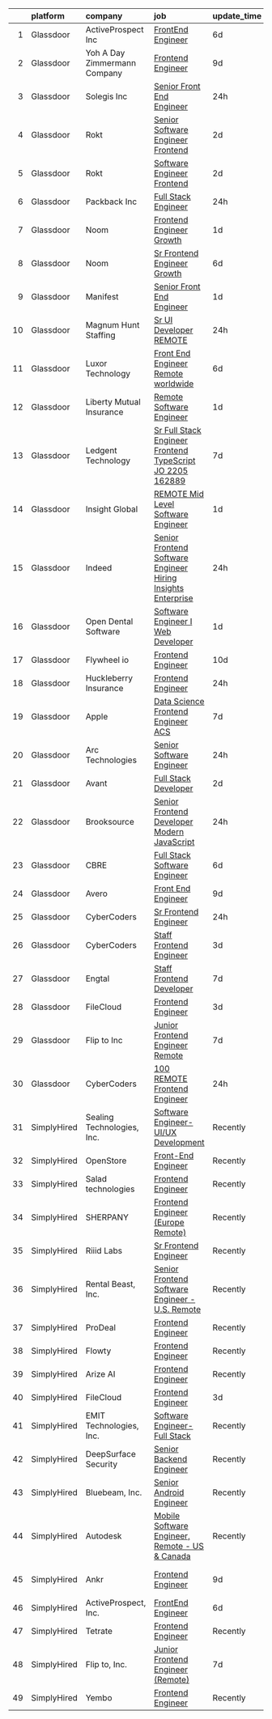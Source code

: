 

|    | platform    | company                         | job                                                                                                                                                                                                                                                                                                                                                                                                                                                                                                                                                                                                                                                                                                                                                                                                                                                                                                                                                                                                                                                                                                                                                                                                                                                                                                                                                                                  | update_time   | location          |
|---:|:------------|:--------------------------------|:-------------------------------------------------------------------------------------------------------------------------------------------------------------------------------------------------------------------------------------------------------------------------------------------------------------------------------------------------------------------------------------------------------------------------------------------------------------------------------------------------------------------------------------------------------------------------------------------------------------------------------------------------------------------------------------------------------------------------------------------------------------------------------------------------------------------------------------------------------------------------------------------------------------------------------------------------------------------------------------------------------------------------------------------------------------------------------------------------------------------------------------------------------------------------------------------------------------------------------------------------------------------------------------------------------------------------------------------------------------------------------------|:--------------|:------------------|
|  1 | Glassdoor   | ActiveProspect  Inc             | [FrontEnd Engineer](https://www.glassdoor.com/partner/jobListing.htm?pos=129&ao=1136043&s=58&guid=00000181285b6a09909b90bbd28f4927&src=GD_JOB_AD&t=SR&vt=w&ea=1&cs=1_3e6349fe&cb=1654239488931&jobListingId=1007899685106&jrtk=3-0-1g4k5mqhg38pd001-1g4k5mqhpjor5800-59c02ae1c22f33f2-)                                                                                                                                                                                                                                                                                                                                                                                                                                                                                                                                                                                                                                                                                                                                                                                                                                                                                                                                                                                                                                                                                              | 6d            | Remote            |
|  2 | Glassdoor   | Yoh  A Day   Zimmermann Company | [Frontend Engineer](https://www.glassdoor.com/partner/jobListing.htm?pos=102&ao=1110586&s=58&guid=00000181285b6a09909b90bbd28f4927&src=GD_JOB_AD&t=SR&vt=w&cs=1_cbda6df2&cb=1654239488923&jobListingId=1007890410247&cpc=4D489A1B82E31BBF&jrtk=3-0-1g4k5mqhg38pd001-1g4k5mqhpjor5800-cdabd7b5c9443b8c--6NYlbfkN0Ae6Qmv8rNb3d5rEsMPL_plhvilYeiJERi7JqghURwQ9XIhdLOjSjG7egc3uUstyCQYzHEQ5XmtNPtWnHS-asC21DlRgbV0mfrWq-U4I-NuPwf3H6EpQw8Wk7_29akaQ8Ycb4XCRI4oPKsQ3ZMvKwgCh0ZVHEcCv2RFs6UWMowc2-3a_jwjhnAFzrgHNDDk29U5o9kvQQe42Ulr2NNDujo3qtxV9RBDsnLBLYu-Ei71fKfc1kLnsrHTgMzZnJO19QfGbj35e01vtv9-BEshMkwGZyDg5LGtiGBgCwUITrcsrF1FpMrK5Cb-CmE1Tv01cHuHIo7ZQ-SAdi_v37icaLkhYNjsRSmOtSXBxxTbsA7LbYLdVRB4P0UtxyRbwe0ESkm4CtD0_8OlGo6G_73ogwSYw4qBRpqhbWLVb2Kj8pvu6YK7CB5986oliaMJO3X12sWFPVVLcY0UdWccuSr1tmxBW2w0Xw_8lE5957Vb2Xy64CH5uysRBDWy)                                                                                                                                                                                                                                                                                                                                                                                                                                                                                                                                              | 9d            | Mountain View, CA |
|  3 | Glassdoor   | Solegis  Inc                    | [Senior Front End Engineer](https://www.glassdoor.com/partner/jobListing.htm?pos=119&ao=1110586&s=58&guid=00000181285b6a09909b90bbd28f4927&src=GD_JOB_AD&t=SR&vt=w&ea=1&cs=1_5f7ea981&cb=1654239488925&jobListingId=1007913456256&cpc=217C45A42544DB93&jrtk=3-0-1g4k5mqhg38pd001-1g4k5mqhpjor5800-724e53d16fef60d2--6NYlbfkN0BXmJBcfPS63euVfIZvFuEBHiX1SPFEctgBt2SdL5CMXXO5iZ8I1uM3Nu-SAxztESoAQZJqJPbk6AgqhxjwcI_2RpB4arVnZ5Efnf2xylZTVsMBqxKnWposV1kT-SysnNmAu_JM6dxRuNoX9iH2MtcHtFHPsove2TkT45NPyaqgrA0fMDUhnH3md17vJDBuC-t9fRxXJFxJzT8qMAZOuAMZLmLrsVXvbZIwejJZ9pDCGRQ4NzdRxU_GGCDcG672W4pmo6GvJ4d766eEuuPsqQHkQo-AIEooU3o3o6ZRHH7oUTGO02hJMG9dMM4rB2OWKSqtzsOmYEHQyBO_M8KJ7tHCA3GWrgxPamAVT0grxiPf0BCp2IVXLt-jSSAw2rp49B-QVIyTMSbA3DaTElBecOBmEz1jmGKDzKbq4NPVoh1GxjUyNXEYVOfqzBEm-dYDDyW41gNa64dRAK19MRx7Pb0wHAAdGSzDExNFJ-1Lfhq1mwCTjKj6Ur-mIpxl6hl45H9xVvzRUmGwDw%3D%3D)                                                                                                                                                                                                                                                                                                                                                                                                                                                                                                     | 24h           | New York, NY      |
|  4 | Glassdoor   | Rokt                            | [Senior Software Engineer   Frontend](https://www.glassdoor.com/partner/jobListing.htm?pos=114&ao=1110586&s=58&guid=00000181285b6a09909b90bbd28f4927&src=GD_JOB_AD&t=SR&vt=w&cs=1_407361e6&cb=1654239488924&jobListingId=1007906259895&cpc=E773D000C9BC26FA&jrtk=3-0-1g4k5mqhg38pd001-1g4k5mqhpjor5800-42ce1f1e9ae588dd--6NYlbfkN0DG4ntHtB_rMsnfhgmnSvK2brktLme1L4SiDeJjQ-izrVOLqRJ5-yjEwoYGp-nj3bWN1lzR9_azlckAp4Okv5DDhgrSTrwK7-otUcx-bHrgoOGNWL9AwwdL32iyu6Ss1qJPk9-zPNZr7c5Qszx7cVHlPPoOzU0K3duc472ZCg7Ebo5t1qGQ7ur_qw4aB-U3SX4epkUrOd9qcAa8CWKORtrcbqEkGdMCT_83_A2dPMMfla74F5Fj_xW4XlzFwLCZXzaF8JLVpDDkMauOY4AWYj9Edl1vGINLImojBAV0-yHuNN3rihLGkdUCDNq33zXoTjGdIYyie4YCr7EPg7dTbHE1a14Tg4NqL5Oe8NMgC8Esud_2r9ATzag_Em8Uv6wUnE4DZYt718pPkcIUtLLum0prJT-1jJis-GahSudqcgeHRbU8XxSnXVt-TzuikfldYs9us_8ex1pERdHr8Oozli8B9WY83VYlTLEl6kBmwpBxwf-Zcanhe2AvCGbqweS-CW22v8l_j7jq0CZpUzzljqZmo1wtGujpAreE1pEubfs5KPt4lzl4d3xgoBj17TypcyyhXKlgG3uA_gf0oLVeaGsW3d5Rvy7G7SSysM6a5rhKL23tMQSWEPriK0br7VDagn_1r0fFUgpu1fs3GW6CzS7hgmGnG4kVEM6cY5iNFaqh9y9JtfQJWcsCgIICsze99P-O181Qz3LOgjJJCz4Wuv2d3Y3BpUFCtbkQQFo5ZL1MHs9Jc-46ZTb63-HHc2pdbhL5mY7KOe7zNmEHV9kVWOA43d5hqvNDJjyfoeo-2eZLJ4FBToaUCdm4LHORKJidYECDK0zXgDeVQjhNh3LZAn-bX4YR3vP-LsYkQd223ZJux5L7fbY3laFMl4qgBz776FCKD4LK04Lqk6XLFRMtHudPKUpYt_39vgIKnj1FKhkHNXZWFa2a-kOl1ffL4z-TaIgDQIngKWUHJuSMBtVZrjJkd308vBCVMyU%3D)              | 2d            | New York, NY      |
|  5 | Glassdoor   | Rokt                            | [Software Engineer   Frontend](https://www.glassdoor.com/partner/jobListing.htm?pos=109&ao=1110586&s=58&guid=00000181285b6a09909b90bbd28f4927&src=GD_JOB_AD&t=SR&vt=w&cs=1_a4a50445&cb=1654239488924&jobListingId=1007906259892&cpc=75B6770C194DCF89&jrtk=3-0-1g4k5mqhg38pd001-1g4k5mqhpjor5800-7ecbbc01be6db9dc--6NYlbfkN0DG4ntHtB_rMsnfhgmnSvK2brktLme1L4SiDeJjQ-izrVOLqRJ5-yjEwoYGp-nj3bWN1lzR9_azlXIJYQ1thrkaW2AAH9heBJM7PFzuX9pL7Y8Gt0ipimYDVkqAanixYFeAk_inJ4oOhvDdUB2KTn2soTr3xCCpllQmgk9V4QYN31SpjHSdlcMg_feJ7WhJbN8swImswonVQ9Te6ioimAIrlGdXSZSMmMD0z-kEvsV55tIhIk6CxrPtfCRtAtPjYKDplWUHu4AjMgAUhy_ZHzMeDJxrKvGDUV0pD2GdzdTSEMSrB7RfRX4LuHZSDU17w1Rvh_CyWmq4e-bAPUZdsCZjyVaiRrf8K7VykAfELQwW99PJ4tTiB5d8VHlnFdv7P-ilnxxxS_ImJEVIr85ErvLaD4gDoxdzjgPDQ_6e6MwpU3eJN5K4eEQ1gGO04RD11BDPPfSSeuiewyH_DWiU4FeUsGsljV8HEPB9EeGzNJ__nOCCGiwgTfTgdy9BR_vyZWUPiaD28q2Ekuo21nlMB7-SsilZunI6ytV7HY6rFemsijHsmSmpkll_OHpCTHBO_iryAjZ_rGAmb8UJrAfiqlm2CCsmX1rDmITYknMIP2QqmrERs6dq8s3EJyUEhoQuDZgeNZZd2INpc7Av28kbbH-VfPtqwDz_zYgX6YdpL_ddhKUx9UNT8U_7VDuD1xDgswgFIfWXphv80zM5eK_GdjBUpdFPNrLgyX3uF4TbyeLMxQ2eG-PK1usVbvgvsLJb-CyD2SDRkPaJBbsuiD_tBkDzEoZnVG0zWPfFo9rMS_JQ7s-nssBWDEKLPDRrjn935AvqLIJgkfTvjy5GcGn113Hji56YP3TzGkbXxXC0B8osltn03tBLCXnFNRT9oiCu_zo0vTiirxyOUfpPS_88GnV8wg0Rz83x7d3IIcJMQpMLOABI5FYZL3h8aSdjBfVOdqDwwoCIkdHghjdRV0ouAWPv)                                   | 2d            | New York, NY      |
|  6 | Glassdoor   | Packback Inc                    | [Full Stack Engineer](https://www.glassdoor.com/partner/jobListing.htm?pos=126&ao=1136043&s=58&guid=00000181285b6a09909b90bbd28f4927&src=GD_JOB_AD&t=SR&vt=w&cs=1_918673ea&cb=1654239488926&jobListingId=1007913744785&jrtk=3-0-1g4k5mqhg38pd001-1g4k5mqhpjor5800-2adadc0040702a21-)                                                                                                                                                                                                                                                                                                                                                                                                                                                                                                                                                                                                                                                                                                                                                                                                                                                                                                                                                                                                                                                                                                 | 24h           | Remote            |
|  7 | Glassdoor   | Noom                            | [Frontend Engineer  Growth](https://www.glassdoor.com/partner/jobListing.htm?pos=107&ao=1110586&s=58&guid=00000181285b6a09909b90bbd28f4927&src=GD_JOB_AD&t=SR&vt=w&cs=1_d0644092&cb=1654239488923&jobListingId=1007910128941&cpc=F41FEAB56D215062&jrtk=3-0-1g4k5mqhg38pd001-1g4k5mqhpjor5800-69a67ca697010a4a--6NYlbfkN0AjMFp_ezpzrHLr4sq-SQAEo_r3J9ONvXwdD9Yq9WI6NcwPtXUXnbVJqOWqEdib6aCtGmnFVacY0MrZNxmFwRUru4m80FTLsTddlTJk2Svs1Bh8NMr04BZnl7TTvdpxLAQTqlQmwjXNg5PZcecoHhjZfsy0-yrEcNJPgvw7Gp-V7J7k8L4eUIzRLweVmR18GoaEUMThk-zQqKTWFUIdCrGyErqldDoZdKc6S087Yh8qDVGCe0nQgKCE7DPBWp4YCay3xbE02_faf4Xi8Mdm5VxZFuv5z7xa52MZPeO1V9dA8VR9rE3hELP3iY4moc7LsRIkdh0yuWk34deB9iqHPolZP0A44mF4MF43oLeGOeuw74Ty-nM_vX4dVjF-6tqdlJYoRixa3UnzsDHmkxg0cdeEOjbneqmKLLt1wrilutzH5aFbrBmOIhulX-u3RYMPKXtSO-lEZsKyqH0vEnAAInHPQ26NJKVmX4bSlux-LI9u45SUsdu7xhKFnQiIreT52vqnJwNIKpIlklaUv4EJ_5tC8jQ6Rp4cn_8HWNplgjoRDhhNjBVBerhnEN9CsPXVGip_7DqIxr1bCpj_Y9QeazLLPwh_0L-ceGRsit9PMSgqhFtVdCyyTlrM2qNb97FmxWozaG7IIvdzHjLw4a8ruxEnLWucS9lzovIsMcoY5tW4iLJ9PbattSwskMXRal3wj7hNZOZldZsnhqi0xvWDUb61McYqKM7mOfqd1kRS_PlsRGldUwmKjwVorK_pwJtCFr_dmcVpUunH1pRrP_KMK_gt97Xy4fZaxEzDQYFNZ9xFSOBeFnCRhXs9nu99pcpKRDoFYOk9nu95ZolKMBQ5w1nm4q2XnuK6q9W9QFz0G8QzaE6No9gLsr9M12XhHHs3P0WFvvZKGUBP8g%3D%3D)                                                                                                          | 1d            | Remote            |
|  8 | Glassdoor   | Noom                            | [Sr  Frontend Engineer  Growth](https://www.glassdoor.com/partner/jobListing.htm?pos=113&ao=1110586&s=58&guid=00000181285b6a09909b90bbd28f4927&src=GD_JOB_AD&t=SR&vt=w&cs=1_36007f59&cb=1654239488924&jobListingId=1007897899219&cpc=FD1C1DA32C38CFA7&jrtk=3-0-1g4k5mqhg38pd001-1g4k5mqhpjor5800-0e9e4244350c9e66--6NYlbfkN0AjMFp_ezpzrHLr4sq-SQAEo_r3J9ONvXwdD9Yq9WI6NcwPtXUXnbVJqOWqEdib6aBrNPT9Ove8Tby3MW6hFuCGxEWOCrT1C_z5_QrQRv3OVByHuGvH8YHHVo0AuWlLattT9f-7mXSnriE3XqCoQCD42Sj0EJMa8ondi5Qm-WSFYs4wTn7ddEwYobVClWoGTLK8Fjo77zmHxV08uB7PGwJKrAeZ1u-9UAnGozWoQMi07AHnmlQ59WnmJC6pTLpj_hveEbD2oKQqCdMNjHjGOzPriNY_0gAeIBcLK36rKqyaP6dTLMhAeXY_VrJTbnXpeAHZJF8YMmALUq6Qx524PuKFRNAoznnhzoxqd8Ztdh8RK9nZ0jeoFkOdK3zFzZxuUiN7SXlRZijQqQCC4q8Dc4cpB95W-GmSAd0w_IHe9S51mHZCKceO3lSco9iY5FUrHz1o7Zr6BIjoxsKpn6NsctVwKz0nSTQHMuhohmKOE--XlFlIuUNrYyea2T9ItLAU1jAR5irNN3cBOPv1WS3IYutQaqHWwHGrFAwMTlYC2tQJ5O9ML30pAO2QI-N_gdClhCEad8cokKCg5Ku9qdlsUltvRfgnsvrzB5fr3cJCcoJd7LW0cYBl1gzjNrMcMnG5LAp08S6F7_xRolbl1TRF9-DgBNfu-yRClXJ5JXzZdF98PztzM4uHoLGVmmkvCpnVsM920IOR22oC_weDoBwlqiXDJx0pqDPEnGI4nJV9ZLHS9ts8vNqhGDGhom1Q7WyqnqmDUGOqWLggbkS0UdSjSRjsyzjjunzehID5P8fosfdwtRFW4kD6crMwtJFNrv2GoCuOlgYUmQajnVNOMBTu8n_iH-V769RHOdXIlTFgOcWZT8SbUwTO9CNgv60-lvPxbzwBNvTjUWE-qQ%3D%3D)                                                                                                      | 6d            | Remote            |
|  9 | Glassdoor   | Manifest                        | [Senior Front End Engineer](https://www.glassdoor.com/partner/jobListing.htm?pos=101&ao=1110586&s=58&guid=00000181285b6a09909b90bbd28f4927&src=GD_JOB_AD&t=SR&vt=w&ea=1&cs=1_7ed613dd&cb=1654239488923&jobListingId=1007910053090&cpc=F9A77EB4FA44235E&jrtk=3-0-1g4k5mqhg38pd001-1g4k5mqhpjor5800-5bff74fbcfda3c5e--6NYlbfkN0Bo_CM2a8GgFIiw_-9fb5ug3xmG_MFCzpxBl7ntROtVZZS8xAPVk0gV_GjWXQA2WY8lHV8mfKdjHlvKGr2nf90Yf1Q7eSNnUUODQP8OIYRPORaZOMZcwGJ3up6LWYrM_oJ0oIKoyjXzC6O6YJCGIaAbv15R3Kp2B45wZ7uH1HsaCT_MbJ5NIBE3YJt_LTcY8RfjaKxG5o-AqA0lOoSuOlo9yL-A5ZOdVlZpOn-IW4sLvq-K0XYN3FS1KgY6V9eS3YLxg7VQK9oaJS_aOiG8TtdraA2N0aycriCnsAT-1q7FtpOWmqAR_cokn9J95j0p563nCvY_dJTygQJiRPAS3ze7R3NwZxHr2vn7P6OgYJJGWticO8XxXtaLjXI1blZI3OIvIh58nGoNNuMa3kMMy48HeZWHIFGH6wv-0K9Qeoc2GOTiwQa3gP3NnA6U7Vw7fj4DaxxMhht7Th003hCcwCLO5lZsEy0QNaqkX1LFxVVUOat-1kMomoqXiQnYCz6nTC88cxOZpViV0A%3D%3D)                                                                                                                                                                                                                                                                                                                                                                                                                                                                                                     | 1d            | Remote            |
| 10 | Glassdoor   | Magnum Hunt Staffing            | [Sr  UI Developer REMOTE](https://www.glassdoor.com/partner/jobListing.htm?pos=117&ao=1110586&s=58&guid=00000181285b6a09909b90bbd28f4927&src=GD_JOB_AD&t=SR&vt=w&ea=1&cs=1_855346d1&cb=1654239488925&jobListingId=1007914398237&cpc=70D6958B2CFB98E6&jrtk=3-0-1g4k5mqhg38pd001-1g4k5mqhpjor5800-ce8b203eebefe641--6NYlbfkN0ApPMyXrjGHNZ4HOtR5bp3hW7-r3UAVomwaSEEjEZtheiHWunq3-hIpQJ9MQbaby1ovHlEM4Cm_dTbO1kG2pBpD1DSy-yZZBb76Bgi75zy6Uc2AMziVQlC_kG8a6YIaShkRa4chM2abgRsRic1r6ZcL7zvilEYW7yUCX-CFIWcimP-OzAETHZAEYnWG2VcEUIUOula_IFEymYo6GcOW1OS9qOo3WUY8QQY8YjWLJQ-Iv_uRmRlIoIaKwq9IivRS6nlsy9szIAuLRiSOlUJN_MPYpV450v9j-ugAgxC7iXsuGqKlHSay2yirQImlbaGGkkejLFZx-zV-8xPFdSoA6_2ZHWTUTheEhGZaOexmwMbpxNCOw_wCbiOD3S9wjLYS3U-qEvt0cAP0RuF6rjpoIQ0pFMMRX9CZTakTOMeWdEAnjzZ_2OxThZ74cD-afSZPk2j_MnKh-3TiH1T-Dg5gnUsmj5oEpK2oPZQmTuMbbPA1SePS4BOYWd4pF-WkF3092UiFc07F_Sx-zA%3D%3D)                                                                                                                                                                                                                                                                                                                                                                                                                                                                                                       | 24h           | Remote            |
| 11 | Glassdoor   | Luxor Technology                | [Front End Engineer   Remote  worldwide](https://www.glassdoor.com/partner/jobListing.htm?pos=122&ao=1110586&s=58&guid=00000181285b6a09909b90bbd28f4927&src=GD_JOB_AD&t=SR&vt=w&cs=1_45075403&cb=1654239488925&jobListingId=1007898706768&cpc=217C45A42544DB93&jrtk=3-0-1g4k5mqhg38pd001-1g4k5mqhpjor5800-af3b78477e6e415b--6NYlbfkN0D0ff9e8Lfwlpl5zGbQmpn59AL71QmFd7VKOAnfyjZzp5sdngV8WPgYe0dov1m7Y2nfEVCrpCjpGuCp4eKgFjJKcoPv41YVYhFHLjqkSdSVmmxNGh2NdIIKiCw2BP_SGfqc7-j1JAK-DGW-Om4kuJ-zYKL121U6U2Ooeo6zoHauLn3ItcIAU50Oz5fI4TObhN_fwqoUbFhSfI96rH_Kur5-oqCx7GzaaMYZXRJ6hmuyQCVDgLm41PCxVHa1GEpJzKCWvMHETweiKRMgT4JFhRT8Cq9wQgSKMFjy1xeoojJ8YZ0hM9OVDnp57EE-cODg3lh6RZHRR1ba-NA0YYjN_jWRf-MLr_PyZ1gYM6PJRPTiobJ3GMsq8SdSzZKTHu7OJgvLivQXQrvn0z31FSRAlBkfTJFD9KgY0C7ZzWICibaynpx9qMo41Uf1hwATBNulv_IHn90jNmpqqTUMtKrxZD64ExabUCzYkPU%3D)                                                                                                                                                                                                                                                                                                                                                                                                                                                                                                                                           | 6d            | Seattle, WA       |
| 12 | Glassdoor   | Liberty Mutual Insurance        | [Remote Software Engineer](https://www.glassdoor.com/partner/jobListing.htm?pos=106&ao=1110586&s=58&guid=00000181285b6a09909b90bbd28f4927&src=GD_JOB_AD&t=SR&vt=w&cs=1_261e9acf&cb=1654239488923&jobListingId=1007908943556&cpc=AF1E4A3695F490BE&jrtk=3-0-1g4k5mqhg38pd001-1g4k5mqhpjor5800-0ff967f10b2e32c1--6NYlbfkN0D19kSVUiNzG2UWy1lRGehFMusHrHGUl8ru40ax50wmt-THYVDVXiQ1RxehNPznEJHNi8Q8nRTHC1JijlKAxZ0rhfaQH_smXm07y4GeVK4vBK9rb0tsAtOeg6FTve8nOy2ORi_TpCuXTLx6x4oTuQwjolMdsvDueShVnEvwVxPtE1ekozR3B1Q9lGAWnXQRr7X9xQl1RYC5ehzfFchmfG9k9smLGSmqJwpdmu6Wo2-Rwn3ApQ6wnWuxzfXYoCC4PjbxGRX948UYfrKaJJq5AssjxEDDHAx_cSVFCAt8STrBqpI-Y9Hkxwlqzv3pDPDfBqkYRSEmZC-7D2uO00PvL3tGr2702x_1qIog5aJdr0ML96_foo_85CqX6FneY-sYSeBJyN-vQGxI7Kq3sOkaiD693x-zFnSXwTWyoiSMgXZDCDZuHGsLbHk7BS1eioGFZuZwY0Y2K9ZB3ag4d6sfj1yPHEdItYkov2Orwo54XykwTeWlirrgHJtIml6oNugLPhgvGRrlF1redqED8n5vglLjOoWc7o1uAwDDqBT5c9W-U2P-PPeAniUp_sZNfV3q2jdM4vI0rk6q9aozADwqS9K43XGVpudiwCyslNx-atSqS3EfAbMpcK7z)                                                                                                                                                                                                                                                                                                                                                                                                       | 1d            | Remote            |
| 13 | Glassdoor   | Ledgent Technology              | [Sr Full Stack Engineer   Frontend   TypeScript    JO 2205 162889 ](https://www.glassdoor.com/partner/jobListing.htm?pos=118&ao=1110586&s=58&guid=00000181285b6a09909b90bbd28f4927&src=GD_JOB_AD&t=SR&vt=w&cs=1_70631053&cb=1654239488925&jobListingId=1007896019402&cpc=1160948BCBA38B5B&jrtk=3-0-1g4k5mqhg38pd001-1g4k5mqhpjor5800-0094c492417deb93--6NYlbfkN0BhfrGGbcblirJ0_oD-V1jJ9SBvie1turFDKTAe6KCgNxcglQf_GDNs19Mxti6n_SomZBeVtJLAEyB-LXZLMRP-gruAUIwUdkPDU_9rSi1DZjgkrp4fVR2uFb_h6dHEwpuGP8p1TyvVAzfUG-2L5cPLVoqCJx7VsvOFmqDODnaKz-hCEU6Kw0RTEv6RKe2TbeaNXMtYiL9dDQ5DHTTmyQVrjbaFiF66C0vkwh-sqtvqD--T-TS02YC4WLtWZKj5YH61gn_De5-b5yAJ5WPtIsSH2ppA9QIl-smai1rsK9GaymckVGQD3iYXcpYtcZM0h1tVBql3H7UjYn81NaI5xilFjx_NaNjS6d-lh2tTA8lD4CKxw5LnHxDSmYKNJZkYwk02y9E4Lz8kb9GiGWHscZZQRqpEeCvwDm7iZ91Fu-I0x2Z-7vQfjHKyzwe_Il88FQ9syKACVLMme_7Tzfqex3mdLG5s_0UUSUihjYLevi65ZrYmkjbI7-B_aNpZ7nednXnaMju9d7kOcooS-SEW2Whjyc1CVAsC-f81xlWBxAp6CtjwJkeenHrPeJXqb4tEZKItbv8TtK7QamE1kTQTyRzJEXBtIO-fQGzIhVd6Ip-9rf4zNlRIPUQL68HrvVhIUxOaqLnu7rm8tvhM5Rhwkt7-PygZTnxCWTZFoRWlGiStCO2KZiA556ad-fwaPweFkEA%3D)                                                                                                                                                                                                                                                                                | 7d            | Irvine, CA        |
| 14 | Glassdoor   | Insight Global                  | [REMOTE Mid Level Software Engineer](https://www.glassdoor.com/partner/jobListing.htm?pos=124&ao=1110586&s=58&guid=00000181285b6a09909b90bbd28f4927&src=GD_JOB_AD&t=SR&vt=w&ea=1&cs=1_4cebb455&cb=1654239488926&jobListingId=1007909331941&cpc=2CAED5C921A5F994&jrtk=3-0-1g4k5mqhg38pd001-1g4k5mqhpjor5800-b7dd984bd5d48eb8--6NYlbfkN0BKkHZu3wF05EeDimN_p6sYpKCMArvwa95YdH7UpkaBCu2g2OpkFKmYupHC6ru09IPJgEHFCM_7Tw_kgeU_8LG6BepXXt1tFqippS0sYcPdR-KwhWpfsqmKO9yAYNVE3UM1rnue--B4BzP4NusXAOzDvaCcUtMuuFHAkuIEOnoPNtGuOJQclWXUXrumHWL84PFLIqedkvkLkxrb7lj3wjUrouSL3CA8z_uCHjcBsxD01C9G4VfnsO-vkZRxzooBH5mF5j3gJqP2WmYZVCOZrrNyPQ9ZYJuwd-BAHz0NiHv2qK1XMreu8p0EktyMUBlidgaVwqNOzmjkrvbF6LicLRJHKaluBLwom2V-BIXNnDK-YYXxzcrTwmz82EnicChvQNShnWxuCDjp75kQXKV_czfyh8LlFP8px7WvJnZry7EVjY1dzKVZe2EghNM-S0_xeia8E0waLKy5D8P3wjYb039UGbgHlfECY_mdCEAAqvmsgNyjtjLXXMqgWpA56U0Sz2hhrHAwg1UllA%3D%3D)                                                                                                                                                                                                                                                                                                                                                                                                                                                                                            | 1d            | Remote            |
| 15 | Glassdoor   | Indeed                          | [Senior Frontend Software Engineer  Hiring Insights   Enterprise](https://www.glassdoor.com/partner/jobListing.htm?pos=104&ao=1110586&s=58&guid=00000181285b6a09909b90bbd28f4927&src=GD_JOB_AD&t=SR&vt=w&cs=1_5e998ebf&cb=1654239488923&jobListingId=1007914193710&cpc=F2E91DB1AE7076E1&jrtk=3-0-1g4k5mqhg38pd001-1g4k5mqhpjor5800-601967a0fedcf26a--6NYlbfkN0CiRNM7CVr8YueLFKlzwbFWI0o7IjV438l4sVrvKZ0flpURU_mqoI8E-VxPfg2eTCEQlqrYmweRB2nUyRnuyR_4Gn6Njfq7Uqo_33Yj0AaxlrpcFhRKm3ToVP4-MF4tKya9NymsEtKgcLSyuoTgUi5GZrXg52C7BV4cjBj5B3fUs05hCnLIqO4PrQavCFa3KBRywqN87EpPyb8d9cDW67QY6sFmXelU9oFSMJT-jWnjFw23NWfW7e1emkwrWp5IrdzgxAWZs5eprKv-guydYW6fJKXnXbogBVVFg03ZQMcWRj4EucgJrEvKRXA3bBT1M2bsTiN_BmsjtAt5j1G5Q7fMElblGL9NlgaFczstEca9qJjZUe7AnrqNpjORY8RVd0iRRUCujDjMTgbs6SkGE6SvZMYK_QB8AKeblyEMqBb_JXsqHV45ow0dKh0iT0-wE_4qhUmmdFbjlkV5INaQFQDD9bX4_CSIcQezA3a5Ju9lOHyBTDCiF3_eVRTH-r4kQaQgvYzMZxgWxR46tCXxCuNL)                                                                                                                                                                                                                                                                                                                                                                                                                                                                | 24h           | Austin, TX        |
| 16 | Glassdoor   | Open Dental Software            | [Software Engineer I  Web Developer ](https://www.glassdoor.com/partner/jobListing.htm?pos=105&ao=1110586&s=58&guid=00000181285b6a09909b90bbd28f4927&src=GD_JOB_AD&t=SR&vt=w&ea=1&cs=1_40d0a4b1&cb=1654239488924&jobListingId=1007910261628&cpc=4050D81B60456B41&jrtk=3-0-1g4k5mqhg38pd001-1g4k5mqhpjor5800-3046ef358605a70d--6NYlbfkN0AKPWZsiSsGVsCbCuz671PqLeCoc4zvkJCuGTk5psuLhbXQg7Ab3wQSXKtb550zzmgEhYvg6VpgsnDDp4ArxACBJSC6qIJmB2VJKHffYwefpDfkP0m-70mLLPj9mrJ64nSV3_vKK5eTK5uySR6I_9A5mlbyZ4PQ6rk1jvGrPZlC7AJ8hBzQZSey7wicwAk8_gggtJ3zfJMtS7QPRVXJQgI2G29cHqoZA5QiESbUhsOcojV-_ZGnhyqeYzePs42hOXvkBeF9nDdg9vAVMun2mUaGMWVCon-RXiaYi-eTv_M1itgnCK6SwTWaG7mnn-B-i-bHKldTGU3GQmQei0-74ABR3tgU4D3RibDDsixmBHhcI3WvWXxJpM7ESePxuSMNxnv_58Sghh24PjDa-L9Lk4Nt1L1Iw597hQGFBwW_t-51edpALPXfW_mnt20lXN8qYKh1bYjTPxkTiOF1C362sl-Nl7vYvaeP1GY5L1cgQmar0CIS0BzDdLxBKnZTklapLJFZyAzLtBSTl23k3EYlHfkMOWGrh9W6r1Y%3D)                                                                                                                                                                                                                                                                                                                                                                                                                                                                         | 1d            | Salem, OR         |
| 17 | Glassdoor   | Flywheel io                     | [Frontend Engineer](https://www.glassdoor.com/partner/jobListing.htm?pos=130&ao=1136043&s=58&guid=00000181285b6a09909b90bbd28f4927&src=GD_JOB_AD&t=SR&vt=w&cs=1_c6f49ee3&cb=1654239488931&jobListingId=1007887127689&jrtk=3-0-1g4k5mqhg38pd001-1g4k5mqhpjor5800-f27308d8f14feb74-)                                                                                                                                                                                                                                                                                                                                                                                                                                                                                                                                                                                                                                                                                                                                                                                                                                                                                                                                                                                                                                                                                                   | 10d           | Remote            |
| 18 | Glassdoor   | Huckleberry Insurance           | [Frontend Engineer](https://www.glassdoor.com/partner/jobListing.htm?pos=128&ao=1136043&s=58&guid=00000181285b6a09909b90bbd28f4927&src=GD_JOB_AD&t=SR&vt=w&cs=1_ce55a05b&cb=1654239488931&jobListingId=1007912993502&jrtk=3-0-1g4k5mqhg38pd001-1g4k5mqhpjor5800-f336af2a8b4c4b0f-)                                                                                                                                                                                                                                                                                                                                                                                                                                                                                                                                                                                                                                                                                                                                                                                                                                                                                                                                                                                                                                                                                                   | 24h           | Remote            |
| 19 | Glassdoor   | Apple                           | [Data Science Frontend Engineer  ACS](https://www.glassdoor.com/partner/jobListing.htm?pos=112&ao=1110586&s=58&guid=00000181285b6a09909b90bbd28f4927&src=GD_JOB_AD&t=SR&vt=w&cs=1_328c5447&cb=1654239488924&jobListingId=1007895105524&cpc=8795CF9063CD573D&jrtk=3-0-1g4k5mqhg38pd001-1g4k5mqhpjor5800-5a88a5f8b41a8903--6NYlbfkN0BvKrLyj5gPmtZO9T8euul8TCxuuKNOtzRJOomxnwSEodTz2Bc-sPZlt2Zgji_QUXFUmqcZwOXLfni9Z3cASohpNKZhtFjKAzpixgCMvYy4lyUcuEEHARQZEL4_1k9pQ7Yw92xraoHL25FXSSW7dvS47e7IFCfTXjE9iwOm3OzliVPjDHXeOKJFZDBzBaGoKBVRkNqQAs48xgCIMHBEHHIc6suGRggGgat5q0GRbML5R8H12BXI0Dws7J6KiPdvty58UEs0W6qkQNm6ssOlJkDfSjQ6cBI_UJRbzgp6t6SRChesHpbS7Bto1FLyn_3NO4FJt7zjsYobatg2T4j14HBuBTFLzu02IzWqp0qROwxnbDTb4TVDB158i-kHqZ-qd0grPJGxKYhmKth0zLwU9QxOS4N8HwoNBrUuAjcrMUX2XCiGgIM6CWzrDeCRnhdRmTg-JSIk2uhBtMhkChFiAuchYGNN4PnA66dXOqdwsTm5s_d3oPT1umGDRrgPqyzLUZK58U9R1oo0_CfxcEzVPvVKPQpvXA348AODQJOFSQOPL1HztuUrtoPzKt5aSDsCwp_BtzlPRybWO0m7q-ubxZeAOnHOCDIO86wHO5hiy8CX2Y9JZljgqAx9SOXs1MZgwJqfuKUzOqebKmhUbplnbLuBlue7szWI8ZRRQUBBi4aEKdo9XxbvThs4e1gViPmMnx5HtT7rNdBTslTcStShPygNZd33T5OfSbdmkJJKGXoMbNAs25nCc5eAw0RmWRSAphcduxr3OcEixppzcrEsWPE7H7xYGFQEGTz_qFIOaLdBOflgiZw7pey2gpk0H1Z_n9A9eLubM51n5N6tnh9lPYKKq8fYMM6wHehvVVeVOBqH7VqBUp8DQgvYlw0a3OGenX2nPZm4plusmCLubu_5Labx7dLJrKnsUEuIFyeEF_tzb3MC0YUUFL9x)                                                            | 7d            | Cupertino, CA     |
| 20 | Glassdoor   | Arc Technologies                | [Senior Software Engineer](https://www.glassdoor.com/partner/jobListing.htm?pos=110&ao=1110586&s=58&guid=00000181285b6a09909b90bbd28f4927&src=GD_JOB_AD&t=SR&vt=w&ea=1&cs=1_c919e1b8&cb=1654239488924&jobListingId=1007913229789&cpc=D99DB9A39DE67464&jrtk=3-0-1g4k5mqhg38pd001-1g4k5mqhpjor5800-50d14b18835d4ede--6NYlbfkN0A67EbyqQZ2m7633xFuWhEzGHB4JWu7JYf7ZqKJexKnq5hPIj1Oka7zf-adMG80bIZZxahOKYoMEoYSq0PDDSuHg4lhhTuqHvqcS4NTcWtnZ_PlRjT1H1ACxBs4p5ZFluJuP9iS5Z3uHxO07ostjYhE6tOF1UYyWCoaCjuFDo5XD9aLMG0Np5v2tzbQIWXWwmYZLHonwVK60TAXk7guipgdPB6gYJgUdy_INn0uGqadz0iyluUaXyaRW-1l8m8Fva9b2dricTbqG7ylwb9Q4-raUPsTujL5WQ_z5_buh8wUq2rn0KuWJjuTrqNvDxbDoiKv1vxMCcRrCAG_UwOw0kMPvBy2bHKuTHAjNdXAsBDEfCxgqa7FSymHTU02c_KghC7ViXZljuQNrfhkX2wh4rVnD-k4U50g8n0TTEY5mNqi02IZXIEsF1e6lilmkYEfPwQhjuqcT_vQ-71LluF_fEZTYZ9e6KFu4PRHOFLucxbu7gg8NjdYhyhUMUDufYbd5pe3E_QPGCb9Mg%3D%3D)                                                                                                                                                                                                                                                                                                                                                                                                                                                                                                      | 24h           | Remote            |
| 21 | Glassdoor   | Avant                           | [Full Stack Developer](https://www.glassdoor.com/partner/jobListing.htm?pos=116&ao=1110586&s=58&guid=00000181285b6a09909b90bbd28f4927&src=GD_JOB_AD&t=SR&vt=w&ea=1&cs=1_2fe7827c&cb=1654239488925&jobListingId=1007906357629&cpc=8795CF9063CD573D&jrtk=3-0-1g4k5mqhg38pd001-1g4k5mqhpjor5800-acc705ed290351cb--6NYlbfkN0CZpqIKI17rmnMxlDxCB_pvW0EeGFzdeY_-PYIFBJLTKbPwcgo1WjOCDlf1aXx9n64--01vR6VxKZW6rCHR06IiogSAcB-9Pul-SYELIZ_BN8gz8szxqLUNlMyFeEEvre7VNcucvFn-7LA5t5mtSB0nMb6ktStJHftKroA2uObMa9b3OChB9f0oFr1GgB18DueBzaQBeMFVzU1PTPIIK8f7yn2d0IBuoCvDzGgsAg4oePZb057bvUTggA9AKXXbHdEuhV0SP80o252qZBkXaq7a1zbkN3CVRh0ffD0OT8nj81BnxUrlFh3X5yI9TgepNn1hfuQIpm-Fr_THi4iHIOOwEqIs1WD7yfbn1W92s3jZIIU2FTTuSzlxGPl8cY0xZCX1ngYPz4DLOpWP2X4jgYJMJpL0hCHFwCCwS8I2SUSUrnikO6rwAn979KZwxp63JWgCZANVqKEqZhnhZA0zIF972aNX-u32txNnEzUJhw5Yzjlls62ff_XRZvmrSug-2x8c2fodmpaDvg%3D%3D)                                                                                                                                                                                                                                                                                                                                                                                                                                                                                                          | 2d            | Remote            |
| 22 | Glassdoor   | Brooksource                     | [Senior Frontend Developer  Modern JavaScript ](https://www.glassdoor.com/partner/jobListing.htm?pos=108&ao=1110586&s=58&guid=00000181285b6a09909b90bbd28f4927&src=GD_JOB_AD&t=SR&vt=w&ea=1&cs=1_21eef09e&cb=1654239488924&jobListingId=1007914319768&cpc=BAB9AA3F436D8911&jrtk=3-0-1g4k5mqhg38pd001-1g4k5mqhpjor5800-50b916ab330e7d87--6NYlbfkN0BhNN3PPgKPbTMZB0Y0J5JTZS3FnMM-ugqbblX4_m-srDJielPNCs_lvQXXEB0CV7N_8dtgsTLFHg7wSeyKtdDj0dJ0nf4e3ORb9hWFzDK4-hE0CQOLwVgBqBghsvEt73xk0bAEsCswHU0E4Y5ZSsdszkLCchol20ve18SWpkRYG0T7iKg_gDdfE0OncHW7-osQBYKXf7x7N5HoYMrJrKgGA-FxQOJWbfruaDP5YALTeDC0I9xahNCOaY80tNoz1g3A4KoDV6m-LrgABQfUyrL5BGOGubZ1ruPvutA_kyHXw3U-iqlIfatdIfmYDvGLukfBSK6MHtLHDKJPhLBDaWk0SoJKMw-UWkzNh-0DKv3gAu-iJIB8PK_rTXQBj76HHHjyRQI2x33ZOvBnc4cmK99K3xXLLQ9wqpf1Jmb6BheVgz3fZH93wZUji-TkyhTn_PQV6rEVIxzu_x4Dt6tzGzDQbEaBX3lXMOI9dZy0KYYj8qQ0FNSqkAEtDf1KH7qqvsTHSSPR6L4LLfNWOGGQiC95NqQQ0BPoGYU%3D)                                                                                                                                                                                                                                                                                                                                                                                                                                                               | 24h           | Remote            |
| 23 | Glassdoor   | CBRE                            | [Full Stack Software Engineer](https://www.glassdoor.com/partner/jobListing.htm?pos=103&ao=1110586&s=58&guid=00000181285b6a09909b90bbd28f4927&src=GD_JOB_AD&t=SR&vt=w&cs=1_459389a1&cb=1654239488923&jobListingId=1007898990425&cpc=EB1BD5B9C2162114&jrtk=3-0-1g4k5mqhg38pd001-1g4k5mqhpjor5800-6eedb2035904ca1f--6NYlbfkN0DIfMLMH5eMFB6047IPcht0g7S-IdG15S1-7iIlPnvpazMqI57TbRLHYiq67D4XJfUgiG8foATjCTsnmnLxmaMU8rwbeGKzCLmBjLuwpZFrYbR-jNmpQuyJOG-FIE3QbRb7He7c-O80fu-q2WbSkwZ_h260gYKOvZ0aFB22j2cbMx1oSgmD7hNARmu5C91IeG3cbAfwX8uUZJ2u-5Ddyp31tIBW6Ebl4d8G8efGcgjwAOH31dGuitKEMot8Tw5ZOJfkBI9IbZRx0VYGJP4CktJsjJUBBILPgdJaeYXsqAZIsOEtQRbxpuX1A58DdCtm-gHYSG0xrBMRka6BwU2sFnh6cnXgnKuq7uy9fWq8DFVo277IDMSXIx-D7GDeIXQQWdwuvzNFuLFade0WBBKab8HsZ938tiuA2RT3wdWWSj6DeXV0j7iPh3mi5iC44jmGjGJQaoI2IX3SXe9PbGmAevAzVFUNIMvB9OsoWtklykOKm3OUNreLXA-Nb6YbbOCq4vfElGjtAFs20grielr7dECYKYd3pIC_e-8dH3qYC-eHGrfUWnNEux4242Ws8ytcKYV1sbbAMPyB9A%3D%3D)                                                                                                                                                                                                                                                                                                                                                                                                                                       | 6d            | Dallas, TX        |
| 24 | Glassdoor   | Avero                           | [Front End Engineer](https://www.glassdoor.com/partner/jobListing.htm?pos=111&ao=1110586&s=58&guid=00000181285b6a09909b90bbd28f4927&src=GD_JOB_AD&t=SR&vt=w&ea=1&cs=1_a23aef0c&cb=1654239488924&jobListingId=1007889206427&cpc=3DB599BF2F4828F0&jrtk=3-0-1g4k5mqhg38pd001-1g4k5mqhpjor5800-4191c9525df1b341--6NYlbfkN0AA9chliNx5rWKKbiIv082fEm27pTRfVI6fXGU9QTVHsN3ALj3C8fadenqNp5BGkG9TDOdusQsVgW5FS1WaE0B9uhIRoAV7PIaGWyp2MR-oeiXIaiInV5V3EYJZiXV58rSlprSgflrl2uoGUIl4dnKugLoACecWXvC5-a1KTmzPlLL0NzKvnIcMTsusbuE5wY7O_sE471ozCRr4RrEtCRcvJmA3OIXiMRB_QDN7oOPdAGGx3BDiQ_uDgAs9N1v03YcN32GsarR8qv3-P0a0PetsYUEMwB7kmQigadlTxmo8XzIqACLv_YF8gnDtYGEEqx2qPcvX69712DSqt6-hWh-dNwd1PTKkW_m2GkdR4QQ6ZUXeYUeak6bRlpaSH9hDvCdfDMbquUpSHiIrdnNwAV5YVHj0_H1MQIEaBqJ0IEXXvEJBhnDCteSfl0BgwBMo_7EkTV4ulJZLpn2Q_WTyBzCKKjuaJ1yW-IPLS7oZ11sIIQqFD34cW8vYrF95IlFPj6s%3D)                                                                                                                                                                                                                                                                                                                                                                                                                                                                                                                          | 9d            | Remote            |
| 25 | Glassdoor   | CyberCoders                     | [Sr  Frontend Engineer](https://www.glassdoor.com/partner/jobListing.htm?pos=123&ao=1110586&s=58&guid=00000181285b6a09909b90bbd28f4927&src=GD_JOB_AD&t=SR&vt=w&ea=1&cs=1_f178b815&cb=1654239488930&jobListingId=1007913998924&cpc=FA84DF7EA1EC2398&jrtk=3-0-1g4k5mqhg38pd001-1g4k5mqhpjor5800-90697d48ebe8aeae--6NYlbfkN0CpFJQzrgRR8WqXWK1qKKEqALWJw739KlKqr2H-MSI4eoBlI4EFrmor2FYZMP3muM3eatKUmUk47UwbJ3PpMw0PxHxBQh3ZSCYnNv2W0VvUyuysmpGj0VX5tgEH3_Nj7UDy5TF238LV3lWFlMK4YMxPp_Xunr5xevsiFDxUlwl1HCDsOLUwE4leQ5ATVVqVDEGCv-lw3onLjcJDDBXufgwya_0HJqFLeRHG5Xn6NLKiOThcYktgKyXfCFTSFb7vu3lyXIemxKB59xhgZiTyOhy-BxgxWAr4i6jIkLvuOG3KCsUbyP2arTWnJlEOfM618VkcFSQmonrhWLFMccp0_T2Y2ztQdMlSMnzIySHhNStZnepcBw__cYtQAOcJB35icOAwDyvLh3SOFe1Pv0XYJszL2gp5cWXP4UhIhEPN6vvl0zWAscFdiD98r5OdfjKy7-7YVOnwE4LYCvEj02rKi98_QVqKWHRx6ggcWCO4jkX2mQBNi4yeacsiV-0U2EtUgVN3IEbdNbPqrt4lFeGEIODYEAgCJ9Npk6ar4LMIlnWbbKZ-_uww562xw4ZvRjVqL0cCbQ6Qr0_ypH0fNTXvK4gMe1m_4iDh3d-72L6jqbTSKuuK5EFOWRVkZ-kq0FhXx7V8cXEmxKbTEQWH1KtO7zkWRxSNg5dqlv27OfvJWOvf_8aPeikii_UHLJmKkbnNs4GSDPp-mElpUs_uHthWefl7F6dOnqSBMr6MNMxgsf-474JmsyxI2G4Kxo_ilhnYRePHzwqs7g4q2oAECWyOrMQrMjBw4jDvNIYAfO26lwSHSx7EvK5MOU9TOfiEJx9XPEqqHzmZ-_r2WxfT7rzDHB-nuhHIZKObxfW9wekprw1fWYpfDN_0N0AmOQwtU0mXUhyrlB9WOlKAHGrD3ELlMM-1BytHYQKbgn3OuYIlY385vF6dBuXwSYW1tCaVwWNYjoQ2ljlD_VB9bVNyv5ApSWuUMCHxr_u_3LPyzSCZGDBhAg%3D%3D)         | 24h           | San Mateo, CA     |
| 26 | Glassdoor   | CyberCoders                     | [Staff Frontend Engineer](https://www.glassdoor.com/partner/jobListing.htm?pos=120&ao=1110586&s=58&guid=00000181285b6a09909b90bbd28f4927&src=GD_JOB_AD&t=SR&vt=w&ea=1&cs=1_e3d91230&cb=1654239488925&jobListingId=1007903544483&cpc=B076152010A3B66C&jrtk=3-0-1g4k5mqhg38pd001-1g4k5mqhpjor5800-b648874ebe70fee6--6NYlbfkN0CpFJQzrgRR8WqXWK1qKKEqALWJw739KlKqr2H-MSI4eoBlI4EFrmor2FYZMP3muM3zZ2ygH9Lid3UwdhVgcd0bRB-_gvRR6MfXKLEeuYlL933xMgUIZn5niqgHW5UJCh68V-ZIbNQcRASNI7Ezx_25J-NxTAJY0cFmrchZ_8R-ux2MAeB4WQYYsQb2ULhw4nxmHpUKnhLRixIXSB1PtZ4aB2Ui35ael5MRmk1KzYrTSTUyayUSClQOkYWbDxzS-Q4w6Bs-xWCCp2TeSfwYyoc2F7oCFU8ImITS9bRln-OUrYV6Eiv2RqAprai-iT0tVeFAuM6ElF5tJ9MJqcLCbsGzVzvH36SXlEFJalY9Y3nZWbrrUzNcDR2wHgLontcCX_Ci0Nv7rTeQzTgOVCPu_RCDi375BixnQZWXlEHr3aFo5nsYUk34Nu8aaxqFoP6Mfu9Z6Jpd8HJViM_-23C-705w78P_GHk7olr4mv_jwmdp6-KU4aEqXChjdViXeK_eTqNYiz2PwbbmRHZ_bcR7f6Bd6gPHoEBx74gMmf3rScyGp-P6DbaT_D4Zw9ZkLeddmGiu4iwTlxc1kjuYt0jQf7OUxLoLdh4MovvZ0Jx5Z68VstInOnWUdCwCITaIRC2QcDqJkllbxNJzkiIGOfbu5fsqvC0eheg4LPIT9cIKmlvM5eDBWdqXpoH9UVXxtbvL_eaEYPP9O60_XwE-UCJNi-N1CMLQzCz7NVQGwlkA2NbxWygA8G32oqmgdfIEDZd5nR3aLe_thQX5Ff8Km5VfT1pH_fRpyJZxHj2Wdo78fqWOZPYqCSym_AfYqs2Je1SKJyZXbD6ZFSTs8L_rZyjfWT6XkBrWLoarUd-ARSkz8lOQuJgxZC1BbFOUjoplUwN-o1487JrLXdaatQBkFQDM_fiGySct-XTCmU04is7bRT9Wf2eOHcfuc7Xx0H5vFcWb5YbGOw0cfbbjvPTBA_aDDIKaVS9PjLSUjt0%3D)                     | 3d            | Palo Alto, CA     |
| 27 | Glassdoor   | Engtal                          | [Staff Frontend Developer](https://www.glassdoor.com/partner/jobListing.htm?pos=121&ao=1110586&s=58&guid=00000181285b6a09909b90bbd28f4927&src=GD_JOB_AD&t=SR&vt=w&ea=1&cs=1_bcb455d3&cb=1654239488926&jobListingId=1007895583732&cpc=334ABAF5D42DC775&jrtk=3-0-1g4k5mqhg38pd001-1g4k5mqhpjor5800-07e1ce09b08593ae--6NYlbfkN0B7Z8t6fEMDh_BTkcJVPNJicKvZQEBTy5HSwyHa20ewqmyfWNXjNsfvmtdqiCQm-ExqX95UGlPwKTpQByrq7gZYB3yl5xrtdWHE9GhcZz4BjYdyMuZLIDpG0991FBHeGVzBpFBwXN5c4zAe8b47hbNNlEN-vu4PMMIP9z8YjrxI4vIwUZWKRKGLwlaQ3_gaVEZXfB3e3LCJKWbsLUA9UppapudPhzj4KAr1hqccpQ07zV2nJaR0W9rllyVG5SKEe3CePTPWLeMr1oTEAyAodljp5qAUMwWB9ENfIAUsskCNNGzIlBWD8tHRRa4VpPXVY1fIi470ZoBRneUavHfGARsP4DpZZ2J2QiV0UIY5CESZaRFhchEWmBnBne8qkiEe3u-3y_dbXGRoK02pnMeK40VboH2SVMriAQYuUEwey9ukZPcwcq2tI2xOti0dqnp2AFk4n3_cX04mWfOQRXbICaq8VDbNU-og8Y1XrBLnCCBw7jHDtPvApTcf4bfSbYq1bqE%3D)                                                                                                                                                                                                                                                                                                                                                                                                                                                                                                                    | 7d            | Remote            |
| 28 | Glassdoor   | FileCloud                       | [Frontend Engineer](https://www.glassdoor.com/partner/jobListing.htm?pos=125&ao=1136043&s=58&guid=00000181285b6a09909b90bbd28f4927&src=GD_JOB_AD&t=SR&vt=w&cs=1_f875d0f6&cb=1654239488926&jobListingId=1007903863705&jrtk=3-0-1g4k5mqhg38pd001-1g4k5mqhpjor5800-99bd0a61732e32d1-)                                                                                                                                                                                                                                                                                                                                                                                                                                                                                                                                                                                                                                                                                                                                                                                                                                                                                                                                                                                                                                                                                                   | 3d            | Remote            |
| 29 | Glassdoor   | Flip to  Inc                    | [Junior Frontend Engineer  Remote ](https://www.glassdoor.com/partner/jobListing.htm?pos=127&ao=1136043&s=58&guid=00000181285b6a09909b90bbd28f4927&src=GD_JOB_AD&t=SR&vt=w&ea=1&cs=1_82fd2cee&cb=1654239488930&jobListingId=1007894972720&jrtk=3-0-1g4k5mqhg38pd001-1g4k5mqhpjor5800-e803ee86b04695fd-)                                                                                                                                                                                                                                                                                                                                                                                                                                                                                                                                                                                                                                                                                                                                                                                                                                                                                                                                                                                                                                                                              | 7d            | Remote            |
| 30 | Glassdoor   | CyberCoders                     | [100  REMOTE Frontend Engineer](https://www.glassdoor.com/partner/jobListing.htm?pos=115&ao=1110586&s=58&guid=00000181285b6a09909b90bbd28f4927&src=GD_JOB_AD&t=SR&vt=w&ea=1&cs=1_3c7480d7&cb=1654239488925&jobListingId=1007913998630&cpc=FA84DF7EA1EC2398&jrtk=3-0-1g4k5mqhg38pd001-1g4k5mqhpjor5800-a591e960cb53e952--6NYlbfkN0CpFJQzrgRR8WqXWK1qKKEqALWJw739KlKqr2H-MSI4eoBlI4EFrmor2FYZMP3muM3eatKUmUk47TkE7dewddWxjT3HAOx28im7RDausGiPh7GAVmO6NqCX6GYFAjq0rsLRvNMbR7V6WQDV17v6lrnN-Z5OwXkOq8Hurup8eu96W_zEoiLD6o2Nynb1lgYPZWIIxS0TmxdsvpWoXf72B5IiIL-SEWnTrcEqB6VhqXMdQeVUvUo_Wid5nCQQ749zmO_QPhrc0QR0POvhp2FMEd7hhBux2bdWnJUnPlq7BdSEZmuBdBcPKz2nyB3JJA7pK0ZLIWaP620n6UdfS9DDLpLX0uks5qI3QqAsZBm44qqzoKtkSsGyNWCpF_HXbnmSBROQGP1LLaArDsJmKXoqEcJRh2UfF_5das-hLpEPS7jegRFGBja3nNau6Bg8DkqBLrFzWxEbTxS4S_7d6yoOuioowZ-UDmG_XcPAKy2ZnhaU2cXqIymJaLcgznHfMW4J8pQW8o7KQSurJBh73PaZcKCxmYl3l6i51kKP6j-ouNa-5uWPz_9fCuxH96Hca9zT1Sl4ixm8Ldgpyrg-B1anECCQHrkr2iJXFKnjLE7mLm-K8jl6nQFYKLDDuKjukKNCwf4hB1yZzOevPlM7abc7WaPZ2m73hSCERR1_lKqagTOqtiNWsAUPmW26kw0YbLVCWLnq3jqLY959-4oDiYdYAU2Jrey9SVja2ITdg1poR11FHbgZq665hX1zDkkBwP_tx0XoswVWs5c_egUtAmvCRXNM2T2ZdQisIFrT9sqyGElXEA3ZKQkna2E67X0xkENM-ERAbLd03EfUsgMy6JEF8W535JRAyFHufvxaroDG7EQzVXvO_FUuJUfq2iaAnuBRWijeaByXskLccfn4zIWb_DhignlzU_78KtksjTOjSYZpbiiZ7neh_AwggxH18BNcL89OKe9EIuUkGVxAICvXjhh8toVAyJYuSyEmzbO_sM5pmw%3D%3D) | 24h           | Palo Alto, CA     |
| 31 | SimplyHired | Sealing Technologies, Inc.      | [Software Engineer-UI/UX Development](https://www.simplyhired.com/job/vNACE1WH3tAi9hnRHqfJE4kw9AzQg3WIrURt4mX8yJInc3wsiG7Spw?q=frontend+engineer)                                                                                                                                                                                                                                                                                                                                                                                                                                                                                                                                                                                                                                                                                                                                                                                                                                                                                                                                                                                                                                                                                                                                                                                                                                    | Recently      | Columbia, MD      |
| 32 | SimplyHired | OpenStore                       | [Front-End Engineer](https://www.simplyhired.com/job/o8kt6Vd5OxCojh1vw45qgfhV_mbAVx_XhjJl7X-hABNOcWOg1DPImw?q=frontend+engineer)                                                                                                                                                                                                                                                                                                                                                                                                                                                                                                                                                                                                                                                                                                                                                                                                                                                                                                                                                                                                                                                                                                                                                                                                                                                     | Recently      | Miami, FL         |
| 33 | SimplyHired | Salad technologies              | [Frontend Engineer](https://www.simplyhired.com/job/8oQq9VTohRJi9SCbpm2FWUNWPdQ1OQ_eu89dURUcl5KQYk4dXwMS2g?q=frontend+engineer)                                                                                                                                                                                                                                                                                                                                                                                                                                                                                                                                                                                                                                                                                                                                                                                                                                                                                                                                                                                                                                                                                                                                                                                                                                                      | Recently      | Remote            |
| 34 | SimplyHired | SHERPANY                        | [Frontend Engineer (Europe Remote)](https://www.simplyhired.com/job/4fwZJrs6gsMfpgRiN0k7NUTD6-ij4X5sKg8rRB-GX8fF1fTkoO2gvw?q=frontend+engineer)                                                                                                                                                                                                                                                                                                                                                                                                                                                                                                                                                                                                                                                                                                                                                                                                                                                                                                                                                                                                                                                                                                                                                                                                                                      | Recently      | Remote            |
| 35 | SimplyHired | Riiid Labs                      | [Sr Frontend Engineer](https://www.simplyhired.com/job/tLMu2mnc243Y34Uiozd8Rb1klbgrzHppTQ-jZAUeMUoTwEPLgrW-sA?q=frontend+engineer)                                                                                                                                                                                                                                                                                                                                                                                                                                                                                                                                                                                                                                                                                                                                                                                                                                                                                                                                                                                                                                                                                                                                                                                                                                                   | Recently      | Mountain View, CA |
| 36 | SimplyHired | Rental Beast, Inc.              | [Senior Frontend Software Engineer - U.S. Remote](https://www.simplyhired.com/job/kNnmy8ofvGONxYyr5XhbE861d1gHKAz1TCem66fnxwXgwzVvfhFW1g?q=frontend+engineer)                                                                                                                                                                                                                                                                                                                                                                                                                                                                                                                                                                                                                                                                                                                                                                                                                                                                                                                                                                                                                                                                                                                                                                                                                        | Recently      | Remote            |
| 37 | SimplyHired | ProDeal                         | [Frontend Engineer](https://www.simplyhired.com/job/l-QND-JlEdx0EeMu-Dn4mMKNUWncLwkhbkseBO0GCllxPpG9d2D2bw?q=frontend+engineer)                                                                                                                                                                                                                                                                                                                                                                                                                                                                                                                                                                                                                                                                                                                                                                                                                                                                                                                                                                                                                                                                                                                                                                                                                                                      | Recently      | Remote            |
| 38 | SimplyHired | Flowty                          | [Frontend Engineer](https://www.simplyhired.com/job/hK_8001XjyEGoScXei43jsHdzsdwa8Bu5NbBX4yMiehRbW2G7-y68w?q=frontend+engineer)                                                                                                                                                                                                                                                                                                                                                                                                                                                                                                                                                                                                                                                                                                                                                                                                                                                                                                                                                                                                                                                                                                                                                                                                                                                      | Recently      | Remote            |
| 39 | SimplyHired | Arize AI                        | [Frontend Engineer](https://www.simplyhired.com/job/xQaaVC5vOtRS4JzrdHWflzM8ynmcpN-5LqOA84ur9JKgs3BKShIeyw?q=frontend+engineer)                                                                                                                                                                                                                                                                                                                                                                                                                                                                                                                                                                                                                                                                                                                                                                                                                                                                                                                                                                                                                                                                                                                                                                                                                                                      | Recently      | Berkeley, CA      |
| 40 | SimplyHired | FileCloud                       | [Frontend Engineer](https://www.simplyhired.com/job/p8lvKLHK7aVZGm0dnEryASeQnd_96UNCR8XpYKNVkivms5oy56S-Lg?q=frontend+engineer)                                                                                                                                                                                                                                                                                                                                                                                                                                                                                                                                                                                                                                                                                                                                                                                                                                                                                                                                                                                                                                                                                                                                                                                                                                                      | 3d            | Remote            |
| 41 | SimplyHired | EMIT Technologies, Inc.         | [Software Engineer- Full Stack](https://www.simplyhired.com/job/EFMgnLcDDn2hdXbyHFS-gIWp8UdyBaLznRR1DS_vPzoiJgh2WsDMnQ?q=frontend+engineer)                                                                                                                                                                                                                                                                                                                                                                                                                                                                                                                                                                                                                                                                                                                                                                                                                                                                                                                                                                                                                                                                                                                                                                                                                                          | Recently      | Sheridan, WY      |
| 42 | SimplyHired | DeepSurface Security            | [Senior Backend Engineer](https://www.simplyhired.com/job/ltjyAeVscAMaf6FAOoPuI0XWNuQ9DHAoF02jXetfp2nnLO26f8OKfw?q=frontend+engineer)                                                                                                                                                                                                                                                                                                                                                                                                                                                                                                                                                                                                                                                                                                                                                                                                                                                                                                                                                                                                                                                                                                                                                                                                                                                | Recently      | Portland, OR      |
| 43 | SimplyHired | Bluebeam, Inc.                  | [Senior Android Engineer](https://www.simplyhired.com/job/xJChIcymtiVXNZSc3ZQoZRxicUdBbX9jXXPtViLjv85lewCbbeqinQ?q=frontend+engineer)                                                                                                                                                                                                                                                                                                                                                                                                                                                                                                                                                                                                                                                                                                                                                                                                                                                                                                                                                                                                                                                                                                                                                                                                                                                | Recently      | Dallas, TX        |
| 44 | SimplyHired | Autodesk                        | [Mobile Software Engineer, Remote - US & Canada](https://www.simplyhired.com/job/JbIW03uIQn-0TLMcSMhpgT6i1jT2pdUA6PX3wk1ORfOD_hd3xD43_Q?q=frontend+engineer)                                                                                                                                                                                                                                                                                                                                                                                                                                                                                                                                                                                                                                                                                                                                                                                                                                                                                                                                                                                                                                                                                                                                                                                                                         | Recently      | Portland, OR      |
| 45 | SimplyHired | Ankr                            | [Frontend Engineer](https://www.simplyhired.com/job/QdwiP5R7U1FmiK9E2hvcnDBovVEnzqcCjcSck-mKttIrJhKetqL2JQ?q=frontend+engineer)                                                                                                                                                                                                                                                                                                                                                                                                                                                                                                                                                                                                                                                                                                                                                                                                                                                                                                                                                                                                                                                                                                                                                                                                                                                      | 9d            | San Francisco, CA |
| 46 | SimplyHired | ActiveProspect, Inc.            | [FrontEnd Engineer](https://www.simplyhired.com/job/zTg3QVS1ZpbOAevss7xK90xI7YkEtW-hrxyihj2qo3FTh_OtHzTzXA?q=frontend+engineer)                                                                                                                                                                                                                                                                                                                                                                                                                                                                                                                                                                                                                                                                                                                                                                                                                                                                                                                                                                                                                                                                                                                                                                                                                                                      | 6d            | Remote            |
| 47 | SimplyHired | Tetrate                         | [Frontend Engineer](https://www.simplyhired.com/job/1cTBhBRKJ4heTN8PR1kWzFX0MUSJcYVMz0X0v8w87JAMt5wny5T92Q?q=frontend+engineer)                                                                                                                                                                                                                                                                                                                                                                                                                                                                                                                                                                                                                                                                                                                                                                                                                                                                                                                                                                                                                                                                                                                                                                                                                                                      | Recently      | Remote            |
| 48 | SimplyHired | Flip to, Inc.                   | [Junior Frontend Engineer (Remote)](https://www.simplyhired.com/job/QAL3UmuMoAoGTOkG3YM6bQiKly_aMCfFK9rNT7wrAyIaYTs-W0YRug?q=frontend+engineer)                                                                                                                                                                                                                                                                                                                                                                                                                                                                                                                                                                                                                                                                                                                                                                                                                                                                                                                                                                                                                                                                                                                                                                                                                                      | 7d            | Remote            |
| 49 | SimplyHired | Yembo                           | [Frontend Engineer](https://www.simplyhired.com/job/PVz5iNr5cbKJ3yiGJxWU7N-SIXV8PWtOheoakPxmyouc-0g46ezsyQ?q=frontend+engineer)                                                                                                                                                                                                                                                                                                                                                                                                                                                                                                                                                                                                                                                                                                                                                                                                                                                                                                                                                                                                                                                                                                                                                                                                                                                      | Recently      | Remote            |
